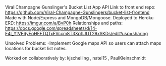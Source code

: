 Viral Champagne Gunslinger's Bucket List App API
Link to front end repo: https://github.com/Viral-Champagne-Gunslingers/bucket-list-frontend
Made with Node/Express and MongoDB/Mongoose. Deployed to Heroku
ERD: https://imgur.com/a/BvP0h
Relationships and paths:
https://docs.google.com/spreadsheets/d/14-F4l_YtVF6yEoHFFTQTxEVccm8T3Xp1lJUT29xSKDs/edit?usp=sharing

Unsolved Problems:
-Implement Google maps API so users can attach maps locations
for bucket list notes. 

Worked on collaboratively by: kjschelling , natel15 , PaulKleinschmidt

